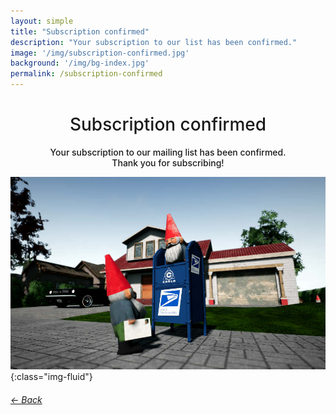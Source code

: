 ```yaml
---
layout: simple
title: "Subscription confirmed"
description: "Your subscription to our list has been confirmed."
image: '/img/subscription-confirmed.jpg'
background: '/img/bg-index.jpg'
permalink: /subscription-confirmed
---
```


<h1 style="text-align: center; font-weight: 500">Subscription confirmed</h1>

<p style="text-align: center; font-weight: 500">Your subscription to our mailing list has been confirmed.
<br>
Thank you for subscribing!</p>

![404](/img/subscription-confirmed.jpg){:class="img-fluid"}

<div class="clearfix">
  <a class="float-left" href="{{ site.url }}"><h6>&larr; Back</h6></a>
</div>
